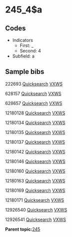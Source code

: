 # 245\_4$a

## Codes

-   Indicators
    -   First: \_
    -   Second: 4
-   Subfield: a

## Sample bibs

222693 [Quicksearch](https://search.library.yale.edu/catalog/222693) [VXWS](http://prodorbis.library.yale.edu:7014/vxws/GetHoldingsService?bibId=222693)

628157 [Quicksearch](https://search.library.yale.edu/catalog/628157) [VXWS](http://prodorbis.library.yale.edu:7014/vxws/GetHoldingsService?bibId=628157)

628657 [Quicksearch](https://search.library.yale.edu/catalog/628657) [VXWS](http://prodorbis.library.yale.edu:7014/vxws/GetHoldingsService?bibId=628657)

12180128 [Quicksearch](https://search.library.yale.edu/catalog/12180128) [VXWS](http://prodorbis.library.yale.edu:7014/vxws/GetHoldingsService?bibId=12180128)

12180134 [Quicksearch](https://search.library.yale.edu/catalog/12180134) [VXWS](http://prodorbis.library.yale.edu:7014/vxws/GetHoldingsService?bibId=12180134)

12180135 [Quicksearch](https://search.library.yale.edu/catalog/12180135) [VXWS](http://prodorbis.library.yale.edu:7014/vxws/GetHoldingsService?bibId=12180135)

12180137 [Quicksearch](https://search.library.yale.edu/catalog/12180137) [VXWS](http://prodorbis.library.yale.edu:7014/vxws/GetHoldingsService?bibId=12180137)

12180142 [Quicksearch](https://search.library.yale.edu/catalog/12180142) [VXWS](http://prodorbis.library.yale.edu:7014/vxws/GetHoldingsService?bibId=12180142)

12180146 [Quicksearch](https://search.library.yale.edu/catalog/12180146) [VXWS](http://prodorbis.library.yale.edu:7014/vxws/GetHoldingsService?bibId=12180146)

12180160 [Quicksearch](https://search.library.yale.edu/catalog/12180160) [VXWS](http://prodorbis.library.yale.edu:7014/vxws/GetHoldingsService?bibId=12180160)

12180163 [Quicksearch](https://search.library.yale.edu/catalog/12180163) [VXWS](http://prodorbis.library.yale.edu:7014/vxws/GetHoldingsService?bibId=12180163)

12180169 [Quicksearch](https://search.library.yale.edu/catalog/12180169) [VXWS](http://prodorbis.library.yale.edu:7014/vxws/GetHoldingsService?bibId=12180169)

12180171 [Quicksearch](https://search.library.yale.edu/catalog/12180171) [VXWS](http://prodorbis.library.yale.edu:7014/vxws/GetHoldingsService?bibId=12180171)

12926540 [Quicksearch](https://search.library.yale.edu/catalog/12926540) [VXWS](http://prodorbis.library.yale.edu:7014/vxws/GetHoldingsService?bibId=12926540)

12926541 [Quicksearch](https://search.library.yale.edu/catalog/12926541) [VXWS](http://prodorbis.library.yale.edu:7014/vxws/GetHoldingsService?bibId=12926541)

**Parent topic:**[245](../../tags/245/245.md)

